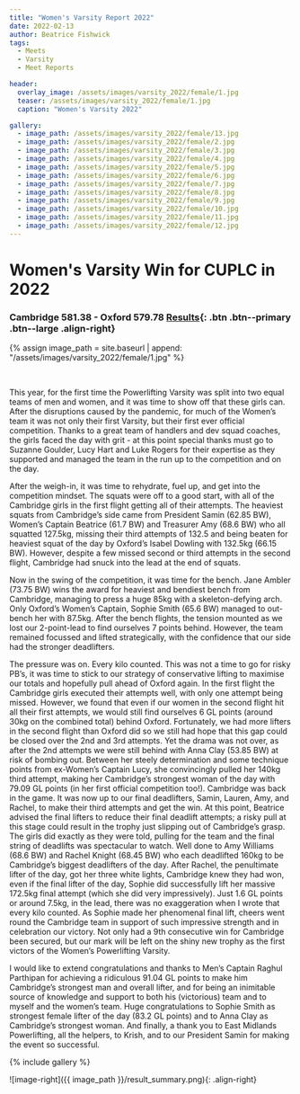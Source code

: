 ```yaml
---
title: "Women's Varsity Report 2022"
date: 2022-02-13
author: Beatrice Fishwick
tags:
  - Meets
  - Varsity
  - Meet Reports

header:
  overlay_image: /assets/images/varsity_2022/female/1.jpg
  teaser: /assets/images/varsity_2022/female/1.jpg
  caption: "Women's Varsity 2022"

gallery:
  - image_path: /assets/images/varsity_2022/female/13.jpg
  - image_path: /assets/images/varsity_2022/female/2.jpg
  - image_path: /assets/images/varsity_2022/female/3.jpg
  - image_path: /assets/images/varsity_2022/female/4.jpg
  - image_path: /assets/images/varsity_2022/female/5.jpg
  - image_path: /assets/images/varsity_2022/female/6.jpg
  - image_path: /assets/images/varsity_2022/female/7.jpg
  - image_path: /assets/images/varsity_2022/female/8.jpg
  - image_path: /assets/images/varsity_2022/female/9.jpg
  - image_path: /assets/images/varsity_2022/female/10.jpg
  - image_path: /assets/images/varsity_2022/female/11.jpg
  - image_path: /assets/images/varsity_2022/female/12.jpg
---
```


# Women's Varsity Win for CUPLC in 2022

### Cambridge 581.38 - Oxford 579.78 [Results](https://www.openpowerlifting.org/m/epa/2211){: .btn .btn--primary .btn--large .align-right}

{% assign image_path = site.baseurl | append: "/assets/images/varsity_2022/female/1.jpg" %}

&nbsp;

This year, for the first time the Powerlifting Varsity was split into two equal teams of men and women, and it was time to show off that these girls can. After the disruptions caused by the pandemic, for much of the Women’s team it was not only their first Varsity, but their first ever official competition. Thanks to a great team of handlers and dev squad coaches, the girls faced the day with grit - at this point special thanks must go to Suzanne Goulder, Lucy Hart and  Luke Rogers for their expertise as they supported and managed the team in the run up to the competition and on the day.

After the weigh-in, it was time to rehydrate, fuel up, and get into the competition mindset. The squats were off to a good start, with all of the Cambridge girls in the first flight getting all of their attempts. The heaviest squats from Cambridge’s side came from President Samin (62.85 BW), Women’s Captain Beatrice (61.7 BW) and Treasurer Amy (68.6 BW) who all squatted 127.5kg, missing their third attempts of 132.5 and being beaten for heaviest squat of the day by Oxford’s Isabel Dowling with 132.5kg (66.15 BW). However, despite a few missed second or third attempts in the second flight, Cambridge had snuck into the lead at the end of squats.

Now in the swing of the competition, it was time for the bench. Jane Ambler (73.75 BW) wins the award for heaviest and bendiest bench from Cambridge, managing to press a huge 85kg with a skeleton-defying arch. Only Oxford’s Women’s Captain, Sophie Smith (65.6 BW) managed to out-bench her with 87.5kg. After the bench flights, the tension mounted as we lost our 2-point-lead to find ourselves 7 points behind. However, the team remained focussed and lifted strategically, with the confidence that our side had the stronger deadlifters.

The pressure was on. Every kilo counted. This was not a time to go for risky PB’s, it was time to stick to our strategy of conservative lifting to maximise our totals and hopefully pull ahead of Oxford again. In the first flight the Cambridge girls executed their attempts well, with only one attempt being missed. However, we found that even if our women in the second flight hit all their first attempts, we would still find ourselves 6 GL points (around 30kg on the combined total) behind Oxford. Fortunately, we had more lifters in the second flight than Oxford did so we still had hope that this gap could be closed over the 2nd and 3rd attempts. Yet the drama was not over, as after the 2nd attempts we were still behind with Anna Clay (53.85 BW) at risk of bombing out. Between her steely determination and some technique points from ex-Women’s Captain Lucy, she convincingly pulled her 140kg third attempt, making her Cambridge’s strongest woman of the day with 79.09 GL points (in her first official competition too!). Cambridge was back in the game. It was now up to our final deadlifters, Samin, Lauren, Amy, and Rachel, to make their third attempts and get the win. At this point, Beatrice advised the final lifters to reduce their final deadlift attempts; a risky pull at this stage could result in the trophy just slipping out of Cambridge’s grasp. The girls did exactly as they were told, pulling for the team and the final string of deadlifts was spectacular to watch. Well done to Amy Williams (68.6 BW) and Rachel Knight (68.45 BW) who each deadlifted 160kg to be Cambridge’s biggest deadlifters of the day. After Rachel, the penultimate lifter of the day, got her three white lights, Cambridge knew they had won, even if the final lifter of the day, Sophie did successfully lift her massive 172.5kg final attempt (which she did very impressively). Just 1.6 GL points or around 7.5kg, in the lead, there was no exaggeration when I wrote that every kilo counted. As Sophie made her phenomenal final lift, cheers went round the Cambridge team in support of such impressive strength and in celebration our victory. Not only had a 9th consecutive win for Cambridge been secured, but our mark will be left on the shiny new trophy as the first victors of the Women’s Powerlifting Varsity. 

I would like to extend congratulations and thanks to Men’s Captain Raghul Parthipan for achieving a ridiculous 91.04 GL points to make him Cambridge’s strongest man and overall lifter, and for being an inimitable source of knowledge and support to both his (victorious) team and to myself and the women’s team. Huge congratulations to Sophie Smith as strongest female lifter of the day (83.2 GL points) and to Anna Clay as Cambridge’s strongest woman. And finally, a thank you to East Midlands Powerlifting, all the helpers, to Krish, and to our President Samin for making the event so successful.
 


{% include gallery %}

![image-right]({{ image_path }}/result_summary.png){: .align-right}


